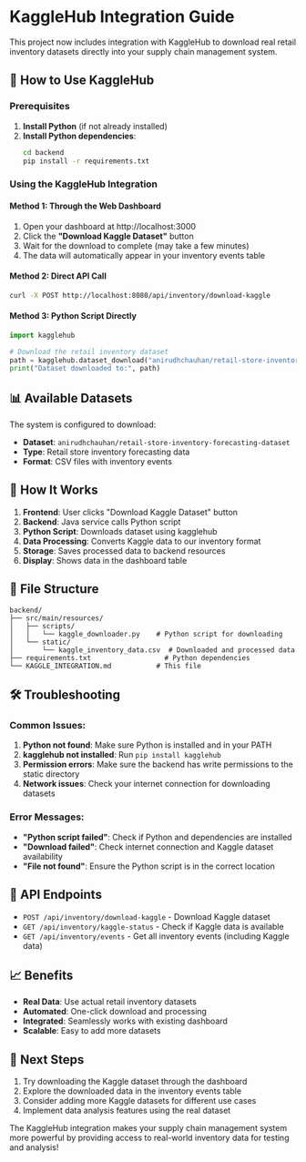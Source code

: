 # KaggleHub Integration Guide

This project now includes integration with KaggleHub to download real retail inventory datasets directly into your supply chain management system.

## 🚀 How to Use KaggleHub

### Prerequisites

1. **Install Python** (if not already installed)
2. **Install Python dependencies**:
   ```bash
   cd backend
   pip install -r requirements.txt
   ```

### Using the KaggleHub Integration

#### Method 1: Through the Web Dashboard
1. Open your dashboard at http://localhost:3000
2. Click the **"Download Kaggle Dataset"** button
3. Wait for the download to complete (may take a few minutes)
4. The data will automatically appear in your inventory events table

#### Method 2: Direct API Call
```bash
curl -X POST http://localhost:8080/api/inventory/download-kaggle
```

#### Method 3: Python Script Directly
```python
import kagglehub

# Download the retail inventory dataset
path = kagglehub.dataset_download("anirudhchauhan/retail-store-inventory-forecasting-dataset")
print("Dataset downloaded to:", path)
```

## 📊 Available Datasets

The system is configured to download:
- **Dataset**: `anirudhchauhan/retail-store-inventory-forecasting-dataset`
- **Type**: Retail store inventory forecasting data
- **Format**: CSV files with inventory events

## 🔧 How It Works

1. **Frontend**: User clicks "Download Kaggle Dataset" button
2. **Backend**: Java service calls Python script
3. **Python Script**: Downloads dataset using kagglehub
4. **Data Processing**: Converts Kaggle data to our inventory format
5. **Storage**: Saves processed data to backend resources
6. **Display**: Shows data in the dashboard table

## 📁 File Structure

```
backend/
├── src/main/resources/
│   ├── scripts/
│   │   └── kaggle_downloader.py    # Python script for downloading
│   └── static/
│       └── kaggle_inventory_data.csv  # Downloaded and processed data
├── requirements.txt                  # Python dependencies
└── KAGGLE_INTEGRATION.md           # This file
```

## 🛠️ Troubleshooting

### Common Issues:

1. **Python not found**: Make sure Python is installed and in your PATH
2. **kagglehub not installed**: Run `pip install kagglehub`
3. **Permission errors**: Make sure the backend has write permissions to the static directory
4. **Network issues**: Check your internet connection for downloading datasets

### Error Messages:

- **"Python script failed"**: Check if Python and dependencies are installed
- **"Download failed"**: Check internet connection and Kaggle dataset availability
- **"File not found"**: Ensure the Python script is in the correct location

## 🔄 API Endpoints

- `POST /api/inventory/download-kaggle` - Download Kaggle dataset
- `GET /api/inventory/kaggle-status` - Check if Kaggle data is available
- `GET /api/inventory/events` - Get all inventory events (including Kaggle data)

## 📈 Benefits

- **Real Data**: Use actual retail inventory datasets
- **Automated**: One-click download and processing
- **Integrated**: Seamlessly works with existing dashboard
- **Scalable**: Easy to add more datasets

## 🎯 Next Steps

1. Try downloading the Kaggle dataset through the dashboard
2. Explore the downloaded data in the inventory events table
3. Consider adding more Kaggle datasets for different use cases
4. Implement data analysis features using the real dataset

The KaggleHub integration makes your supply chain management system more powerful by providing access to real-world inventory data for testing and analysis! 